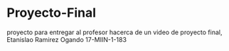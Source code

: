 # Proyecto-Final
proyecto para entregar al profesor hacerca de un video de proyecto final, Etanislao Ramirez Ogando 17-MIIN-1-183
